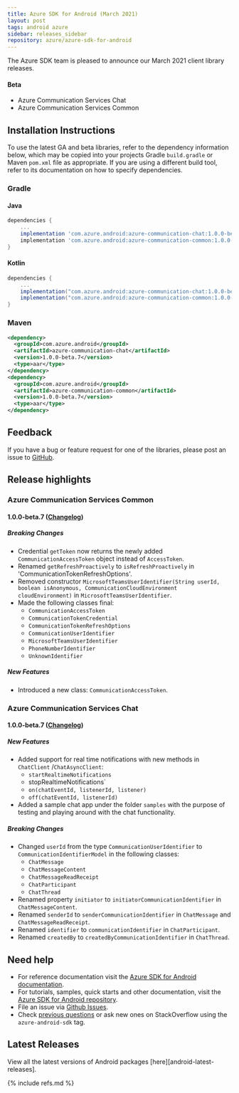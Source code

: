 ```yaml
---
title: Azure SDK for Android (March 2021)
layout: post
tags: android azure
sidebar: releases_sidebar
repository: azure/azure-sdk-for-android
---
```


The Azure SDK team is pleased to announce our March 2021 client library releases.

#### Beta

- Azure Communication Services Chat
- Azure Communication Services Common

## Installation Instructions

To use the latest GA and beta libraries, refer to the dependency information below, which may be copied into your projects Gradle `build.gradle` or Maven `pom.xml` file as appropriate. If you are using a different build tool, refer to its documentation on how to specify dependencies.

### Gradle

#### Java

```gradle
dependencies {
    ...
    implementation 'com.azure.android:azure-communication-chat:1.0.0-beta.7'
    implementation 'com.azure.android:azure-communication-common:1.0.0-beta.7'
}
```

#### Kotlin

```gradle
dependencies {
    ...
    implementation("com.azure.android:azure-communication-chat:1.0.0-beta.7")
    implementation("com.azure.android:azure-communication-common:1.0.0-beta.7")
}
```

### Maven

```xml
<dependency>
  <groupId>com.azure.android</groupId>
  <artifactId>azure-communication-chat</artifactId>
  <version>1.0.0-beta.7</version>
  <type>aar</type>
</dependency>
<dependency>
  <groupId>com.azure.android</groupId>
  <artifactId>azure-communication-common</artifactId>
  <version>1.0.0-beta.7</version>
  <type>aar</type>
</dependency>
```

## Feedback

If you have a bug or feature request for one of the libraries, please post an issue to [GitHub](https://github.com/azure/azure-sdk-for-android/issues).

## Release highlights

### Azure Communication Services Common

#### 1.0.0-beta.7 ([Changelog](https://github.com/Azure/azure-sdk-for-android/blob/main/sdk/communication/azure-communication-common/CHANGELOG.md#100-beta7-2021-03-09))

##### Breaking Changes

- Credential `getToken` now returns the newly added `CommunicationAccessToken` object instead of `AccessToken`.
- Renamed `getRefreshProactively` to `isRefreshProactively` in 'CommunicationTokenRefreshOptions'.
- Removed constructor `MicrosoftTeamsUserIdentifier(String userId, boolean isAnonymous, CommunicationCloudEnvironment cloudEnvironment)` in `MicrosoftTeamsUserIdentifier`.
- Made the following classes final:
    - `CommunicationAccessToken`
    - `CommunicationTokenCredential`
    - `CommunicationTokenRefreshOptions`
    - `CommunicationUserIdentifier`
    - `MicrosoftTeamsUserIdentifier`
    - `PhoneNumberIdentifier`
    - `UnknownIdentifier`

##### New Features

- Introduced a new class: `CommunicationAccessToken`.

### Azure Communication Services Chat

#### 1.0.0-beta.7 ([Changelog](https://github.com/Azure/azure-sdk-for-android/blob/main/sdk/communication/azure-communication-chat/CHANGELOG.md#100-beta7-2021-03-09))

##### New Features

- Added support for real time notifications with new methods in `ChatClient` /`ChatAsyncClient`:
    - `startRealtimeNotifications`
    -  stopRealtimeNotifications`
    - `on(chatEventId, listenerId, listener)`
    - `off(chatEventId, listenerId)`
- Added a sample chat app under the folder `samples` with the purpose of testing and playing around with the chat functionality.

##### Breaking Changes

- Changed `userId` from the type `CommunicationUserIdentifier` to `CommunicationIdentifierModel` in the following classes:
    - `ChatMessage`
    - `ChatMessageContent`
    - `ChatMessageReadReceipt`
    - `ChatParticipant`
    - `ChatThread`
- Renamed property `initiator` to `initiatorCommunicationIdentifier` in `ChatMessageContent`.
- Renamed `senderId` to `senderCommunicationIdentifier` in `ChatMessage` and `ChatMessageReadReceipt`.
- Renamed `identifier` to `communicationIdentifier` in `ChatParticipant`.
- Renamed `createdBy` to `createdByCommunicationIdentifier` in `ChatThread`.

## Need help

- For reference documentation visit the [Azure SDK for Android documentation](https://azure.github.io/azure-sdk-for-android/).
- For tutorials, samples, quick starts and other documentation, visit the [Azure SDK for Android repository](https://github.com/azure/azure-sdk-for-android/).
- File an issue via [Github Issues](https://github.com/Azure/azure-sdk-for-android/issues/new/choose).
- Check [previous questions](https://stackoverflow.com/questions/tagged/azure-android-sdk) or ask new ones on
 StackOverflow using the `azure-android-sdk` tag.

## Latest Releases

View all the latest versions of Android packages [here][android-latest-releases].

{% include refs.md %}